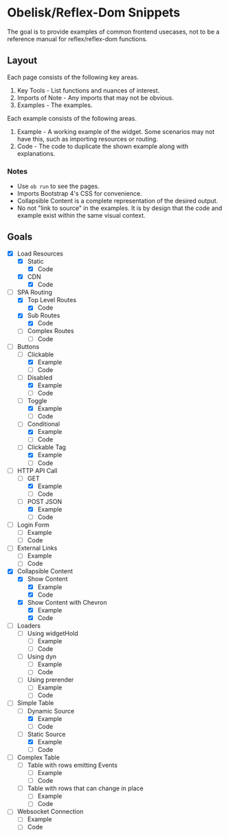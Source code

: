 # Obelisk/Reflex-Dom Snippets

The goal is to provide examples of common frontend usecases, not to be a reference manual for reflex/reflex-dom functions.

## Layout

Each page consists of the following key areas.

1. Key Tools - List functions and nuances of interest.
2. Imports of Note - Any imports that may not be obvious.
3. Examples - The examples.

Each example consists of the following areas.

1. Example - A working example of the widget. Some scenarios may not have this, such as importing resources or routing.
2. Code - The code to duplicate the shown example along with explanations.

### Notes
- Use `ob run` to see the pages.
- Imports Bootstrap 4's CSS for convenience.
- Collapsible Content is a complete representation of the desired output.
- No not "link to source" in the examples. It is by design that the code and example exist within the same visual context.

## Goals

- [X] Load Resources
  - [X] Static
    - [X] Code
  - [X] CDN
    - [X] Code
- [ ] SPA Routing
  - [X] Top Level Routes
    - [X] Code
  - [X] Sub Routes
    - [X] Code
  - [ ] Complex Routes
    - [ ] Code
- [ ] Buttons
  - [ ] Clickable
    - [X] Example
    - [ ] Code
  - [ ] Disabled
    - [X] Example
    - [ ] Code
  - [ ] Toggle
    - [X] Example
    - [ ] Code
  - [ ] Conditional
    - [X] Example
    - [ ] Code
  - [ ] Clickable Tag
    - [X] Example
    - [ ] Code
- [ ] HTTP API Call
  - [ ] GET
    - [X] Example
    - [ ] Code
  - [ ] POST JSON
    - [X] Example
    - [ ] Code
- [ ] Login Form
  - [ ] Example
  - [ ] Code
- [ ] External Links
  - [ ] Example
  - [ ] Code
- [X] Collapsible Content
  - [X] Show Content
    - [X] Example
    - [X] Code
  - [X] Show Content with Chevron
    - [X] Example
    - [X] Code
- [ ] Loaders
  - [ ] Using widgetHold
    - [ ] Example
    - [ ] Code
  - [ ] Using dyn
    - [ ] Example
    - [ ] Code
  - [ ] Using prerender
    - [ ] Example
    - [ ] Code
- [ ] Simple Table
  - [ ] Dynamic Source
    - [X] Example
    - [ ] Code
  - [ ] Static Source
    - [X] Example
    - [ ] Code
- [ ] Complex Table
  - [ ] Table with rows emitting Events
    - [ ] Example
    - [ ] Code
  - [ ] Table with rows that can change in place
    - [ ] Example
    - [ ] Code
- [ ] Websocket Connection
  - [ ] Example
  - [ ] Code
